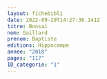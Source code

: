 ```yaml
---
layout: fichebibli
date: 2022-09-29T14:27:36.141Z
titre: Bonsaï
nom: Gaillard
prenom: Baptiste
editions: Hippocampe
annee: "2018"
pages: "117"
ID_categorie: "1"
---
```

